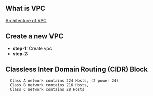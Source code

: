 ## What is VPC
[Architecture of VPC](https://www.javatpoint.com/aws-vpc)
## Create a new VPC
- **step-1:** Create vpc
- **step-2:** 


## Classless Inter Domain Routing (CIDR) Block
```t
  Class A network contains 224 Hosts, (2 power 24)
  Class B network contains 216 Hosts,
  Class C network contains 28 Hosts 
```